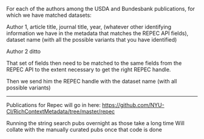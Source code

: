 For each of the authors among the USDA and Bundesbank publications, for
which we have matched datasets:

Author 1, article title, journal title, year, (whatever other identifying information we have in the metadata that matches the REPEC API fields), dataset name (with all the possible variants that you have identified)

Author 2 ditto
 
That set of fields then need to be matched to the same fields from the
REPEC API to the extent necessary to get the right REPEC handle.
 
Then we send him the REPEC handle with the dataset name (with all
possible variants)


---

Publications for Repec will go in here:
https://github.com/NYU-CI/RichContextMetadata/tree/master/repec

Running the string search pubs overnight as those take a long time
Will collate with the manually curated pubs once that code is done


